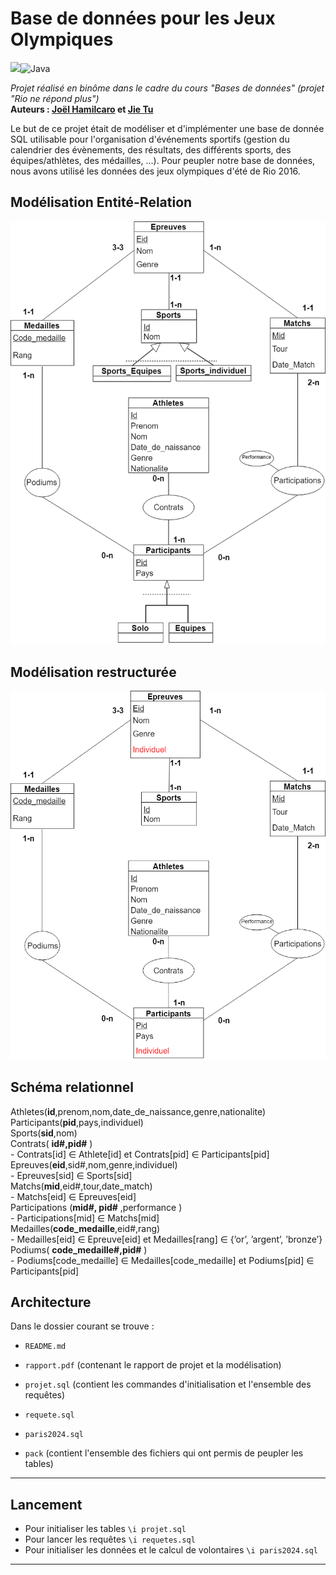 # Base de données pour les Jeux Olympiques   

<img src ="https://img.shields.io/badge/postgres-%23316192.svg?&style=flat-square&logo=postgresql&logoColor=white"/><img alt="Java" src="https://img.shields.io/badge/Java-%23ED8B00.svg?&style=flat-square&logo=java&logoColor=white"/>   

*Projet réalisé en binôme dans le cadre du cours "Bases de données" (projet "Rio ne répond plus")*   
**Auteurs : [Joël Hamilcaro](https://github.com/Joel-Hamilcaro/) et [Jie Tu](https://github.com/jie-tu)**       

Le but de ce projet était de modéliser et d'implémenter une base de donnée SQL utilisable pour l'organisation d'événements sportifs (gestion du calendrier des évènements, des résultats, des différents sports, des équipes/athlètes, des médailles, ...). Pour peupler notre base de données, nous avons utilisé les données des jeux olympiques d'été de Rio 2016.

## Modélisation Entité-Relation

![](Modélisation.png)

## Modélisation restructurée

![](Modélisation_restructurée.png)

## Schéma relationnel


Athletes(**id**,prenom,nom,date_de_naissance,genre,nationalite)   
Participants(**pid**,pays,individuel)   
Sports(**sid**,nom)   
Contrats( **id#,pid#** )   
    - Contrats[id] ∈ Athlete[id] et Contrats[pid] ∈ Participants[pid]   
Epreuves(**eid**,sid#,nom,genre,individuel)   
    - Epreuves[sid] ∈ Sports[sid]   
Matchs(**mid**,eid#,tour,date_match)   
    - Matchs[eid] ∈ Epreuves[eid]   
Participations (**mid#, pid#** ,performance )   
    - Participations[mid] ∈ Matchs[mid]   
Medailles(**code_medaille**,eid#,rang)   
    - Medailles[eid] ∈ Epreuve[eid] et Medailles[rang] ∈ {’or’, ’argent’, ’bronze’}   
Podiums( **code_medaille#,pid#** )   
    - Podiums[code_medaille] ∈ Medailles[code_medaille] et Podiums[pid] ∈ Participants[pid]   

## Architecture

Dans le dossier courant se trouve :

- `README.md`

- `rapport.pdf` (contenant le rapport de projet et la modélisation)

- `projet.sql`
     (contient les commandes d'initialisation et l'ensemble des requêtes)
- `requete.sql`

- `paris2024.sql`

- `pack`
     (contient l'ensemble des fichiers qui ont permis de peupler les tables)

____________________________________________________________________________

## Lancement

- Pour initialiser les tables `\i projet.sql`
- Pour lancer les requêtes `\i requetes.sql`
- Pour initialiser les données et le calcul de volontaires `\i paris2024.sql`

___________________________________________________________________________
